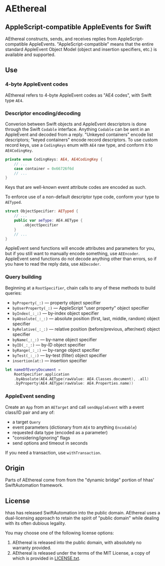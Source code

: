 # AEthereal

## AppleScript-compatible AppleEvents for Swift

AEthereal constructs, sends, and receives replies from AppleScript-compatible AppleEvents. "AppleScript-compatible" means that the entire standard AppleEvent Object Model (object and insertion specifiers, etc.) is available and supported.

## Use

### 4-byte AppleEvent codes

AEthereal refers to 4-byte AppleEvent codes as "AE4 codes", with Swift type `AE4`. 

### Descriptor encoding/decoding

Converion between Swift objects and AppleEvent descriptors is done through the Swift `Codable` interface. Anything `Codable` can be sent in an AppleEvent and decoded from a reply. "Unkeyed containers" encode list descriptors; "keyed containers" encode record descriptors. To use custom record keys, use a `CodingKeys` enum with `AE4` raw type, and conform it to `AE4CodingKey`.

```swift
private enum CodingKeys: AE4, AE4CodingKey {
    // ...
    case container = 0x66726f6d
    // ...
}
```

Keys that are well-known event attribute codes are encoded as such.

To enforce use of a non-default descriptor type code, conform your type to `AETyped`.

```swift
struct ObjectSpecifier: AETyped {
    // ...
    public var aeType: AE4.AEType {
        .objectSpecifier
    }
    // ...
}
```

AppleEvent send functions will encode attributes and parameters for you, but if you still want to manually encode something, use `AEEncoder`. AppleEvent send functions do not decode anything other than errors, so if you have to read the reply data, use `AEDecoder`.

### Query building

Beginning at a `RootSpecifier`, chain calls to any of these methods to build queries:

- `byProperty(_:)` — property object specifier
- `byUserProperty(_:)` — AppleScript "user property" object specifier
- `byIndex(_:_:)` — by-index object specifier
- `byAbsolute(_:_:)` — absolute position (first, last, middle, random) object specifier
- `byRelative(_:_:)` — relative position (before/previous, after/next) object specifier
- `byName(_:_:)` — by-name object specifier
- `byID(_:_:)` — by-ID object specifier
- `byRange(_:_:)` — by-range object specifier
- `byTest(_:_:)` — by-test (filter) object specifier
- `insertion(at:)` — insertion specifier

```swift
let nameOfEveryDocument =
    RootSpecifier.application
    .byAbsolute(AE4.AEType(rawValue: AE4.Classes.document), .all)
    .byProperty(AE4.AEType(rawValue: AE4.Properties.name))
```

### AppleEvent sending

Create an `App` from an `AETarget` and call `sendAppleEvent` with a event class/ID pair and any of:

- a target `Query`
- event parameters (dictionary from `AE4` to anything `Encodable`)
- requested data type (encoded as a parameter)
- "considering/ignoring" flags
- send options and timeout in seconds

If you need a transaction, use  `withTransaction`.

## Origin

Parts of AEthereal come from from the "dynamic bridge" portion of hhas' SwiftAutomation framework.

## License

hhas has released SwiftAutomation into the public domain. AEthereal uses a dual-licensing approach to retain the spirit of "public domain" while dealing with its often dubious legality.

You may choose one of the following license options:

1. AEthereal is released into the public domain, with absolutely no warranty provided.
2. AEthereal is released under the terms of the MIT License, a copy of which is provided in [LICENSE.txt](LICENSE.txt).
